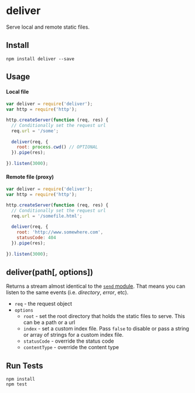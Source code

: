 # deliver

Serve local and remote static files.

## Install

```
npm install deliver --save
```

## Usage

#### Local file

```js
var deliver = require('deliver');
var http = require('http');

http.createServer(function (req, res) {
  // Conditionally set the request url
  req.url = '/some';
  
  deliver(req, {
    root: process.cwd() // OPTIONAL
  }).pipe(res);
  
}).listen(3000);
```

#### Remote file (proxy)

```js
var deliver = require('deliver');
var http = require('http');

http.createServer(function (req, res) {
  // Conditionally set the request url
  req.url = '/somefile.html';
  
  deliver(req, {
    root: 'http://www.somewhere.com',
    statusCode: 404
  }).pipe(res);
  
}).listen(3000);
```

## deliver(path[, options])

Returns a stream almost identical to the [`send` module](https://www.npmjs.org/package/send). That means you can listen to the same events (i.e. *directory*, *error*, etc).

* `req` - the request object
* `options`
  * `root` - set the root directory that holds the static files to serve. This can be a path or a url
  * `index` - set a custom index file. Pass `false` to disable or pass a string or array of strings for a custom index file.
  * `statusCode` - override the status code
  * `contentType` - override the content type
  
## Run Tests

```
npm install
npm test
```